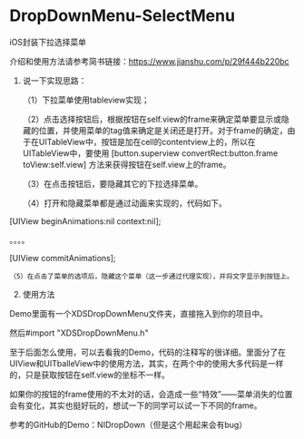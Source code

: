 # DropDownMenu-SelectMenu
iOS封装下拉选择菜单

介绍和使用方法请参考简书链接：https://www.jianshu.com/p/29f444b220bc




1. 说一下实现思路：

    （1）下拉菜单使用tableview实现；

    （2）点击选择按钮后，根据按钮在self.view的frame来确定菜单要显示或隐藏的位置，并使用菜单的tag值来确定是关闭还是打开。对于frame的确定，由于在UITableView中，按钮是加在cell的contentview上的，所以在UITableView中，要使用  [button.superview convertRect:button.frame toView:self.view]  方法来获得按钮在self.view上的frame。

    （3）在点击按钮后，要隐藏其它的下拉选择菜单。

    （4）打开和隐藏菜单都是通过动画来实现的，代码如下。

[UIView beginAnimations:nil context:nil];

。。。。

[UIView commitAnimations];

    （5）在点击了菜单的选项后，隐藏这个菜单（这一步通过代理实现），并将文字显示到按钮上。

2. 使用方法

Demo里面有一个XDSDropDownMenu文件夹，直接拖入到你的项目中。

然后#import "XDSDropDownMenu.h"

至于后面怎么使用，可以去看我的Demo，代码的注释写的很详细。里面分了在UIView和UITballeView中的使用方法，其实，在两个中的使用大多代码是一样的，只是获取按钮在self.view的坐标不一样。

如果你的按钮的frame使用的不太对的话，会造成一些“特效”——菜单消失的位置会有变化，其实也挺好玩的，想试一下的同学可以试一下不同的frame。

参考的GitHub的Demo：NIDropDown（但是这个用起来会有bug）
